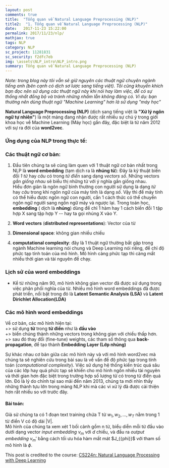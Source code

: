 ```yaml
---
layout: post
comments: true
title:  "Tổng quan về Natural Language Preprocessing (NLP)"
title2:  "1. Tổng quan về Natural Language Preprocessing (NLP)"
date:   2017-11-23 15:22:00
permalink: 2017/11/23/nlp/
mathjax: true
tags: NLP
category: NLP
sc_project: 11281831
sc_security: f2dfc7eb
img: \assets\NLP_intro\NLP_intro.png
summary: Tổng quan về Natural Language Preprocessing (NLP)
---
```

*Note: trong blog này tôi vẫn sẽ giữ nguyên các thuật ngữ chuyên ngành tiếng anh (bên cạnh có dịch sơ lược sang tiếng việt). Tôi cũng khuyến khích bạn đọc nên sử dụng các thuật ngữ này khi nói hay làm việc, để có sự thống nhất đồng bộ và tránh những nhầm lẫn không đáng có. Ví dụ: bạn thường nên dùng thuật ngữ "Machine Learning" hơn là sử dụng "máy học"*

**Natural Language Preprocessing (NLP)** (dịch sang tiếng việt là **"Xử lý ngôn ngữ tự nhiên"**) là một mảng đang nhận được rất nhiều sự chú ý trong giới khoa học về Machine Learning (Máy học) gần đây, đặc biệt là từ năm 2012 với sự ra đời của **word2vec**.  

### Ứng dụng của NLP trong thực tế:

### Các thuật ngữ cơ bản:
1. Đầu tiên chúng ta sẽ cùng làm quen với 1 thuật ngữ cơ bản nhất trong NLP là **word embedding** (tạm dịch ra là **nhúng từ**): Đây là kỹ thuật biến đổi *1 từ* hay *câu* có trong *từ điển* sang dạng *vectors số*. Những vectors *gần giống nhau* sẽ biểu thị những từ với ý nghĩa gần giống nhau.          
Hiểu đơn giản là ngôn ngữ bình thường con người sử dụng là dạng *từ* hay *câu* trong khi ngôn ngữ của máy tính là dạng *số*. Vậy thì để máy tính có thể hiểu được ngôn ngữ con người, cần 1 cách thức có thể chuyển ngôn ngữ người sang ngôn ngữ máy và ngược lại. Trong toán học, **embedding** ( dịch là **nhúng**) dùng để chỉ 1 hàm hay 1 cách biến đổi 1 tập hợp X sang tập hợp Y -- hay ta gọi nhúng X vào Y.

2. **Word vectors** (**distributed representations**): Vector của từ

3. **Dimensional space**: không gian nhiều chiều

4. **computational complexity**: đây là 1 thuật ngữ thường bắt gặp trong ngành Machine learning nói chung và Deep Learning nói riêng, để chỉ độ phức tạp tính toán của mô hình. Mô hình càng phức tạp thì càng mất nhiều thời gian và tài nguyên để chạy.

### Lịch sử của word embeddings
- Kể từ những năm 90, mô hình không gian vector đã được sử dụng trong việc phân phối nghĩa của từ. Nhiều mô hình word embeddings đã được phát triển, nổi bật trong đó là **Latent Semantic Analysis (LSA)** và **Latent Dirichlet Allocation(LDA)**

### Các mô hình word embeddings
Về cơ bản, các mô hình hiện tại:     
+> sử dụng **từ** trong **từ điển** như là **đầu vào**     
+> biến chúng thành những vectors trong không gian với chiều thấp hơn.      
+> sau đó thay đổi (fine-tune) weights, các tham số thông qua **back-propagation**, để tạo thành **Embedding Layer (Lớp nhúng)**      

Sự khác nhau cơ bản giữa các mô hình này và với mô hình word2vec mà chúng ta sẽ nghiên cứu trong bài sau là về vấn đề độ phức tạp trong tính toán (*computational complexity*). Việc sử dụng hệ thống kiến trúc quá sâu của các lớp hay quá phức tạp sẽ khiến cho mô hình ngốn nhiều tài nguyên và thời gian hơn đặc biệt trong trường hợp số lượng từ có trong từ điển quá lớn. Đó là lý do chính tại sao mãi đến năm 2013, chúng ta mới nhìn thấy những thành tựu lớn trong mảng NLP khi mà các vi xử lý đã được cải thiện hơn rất nhiều so với trước đây.      

#### Bài toán:    
Giả sử chúng ta có 1 đoạn text training chứa T từ $w_1, w_2, ..., w_T$ nằm trong 1 từ điển V có độ dài |V|.     
Mô hình của chúng ta xem xét 1 bối cảnh gồm n từ, biểu diễn mỗi từ đầu vào dưới dạng vector *input embedding* $v_m$ với $d$ chiều, và đầu ra *output embedding* $v_m'$ bằng cách tối ưu hóa hàm mất mát $J_{\{phi}}$ với tham số mô hình là $\phi$.      




This post is credited to the course: [CS224n: Natural Language Processing with Deep Learning](http://web.stanford.edu/class/cs224n/)

